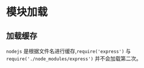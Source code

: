 # 模块加载

## 加载缓存

`nodejs` 是根据文件名进行缓存,`require('express')` 与 `require('./node_modules/express')` 并不会加载第二次。




